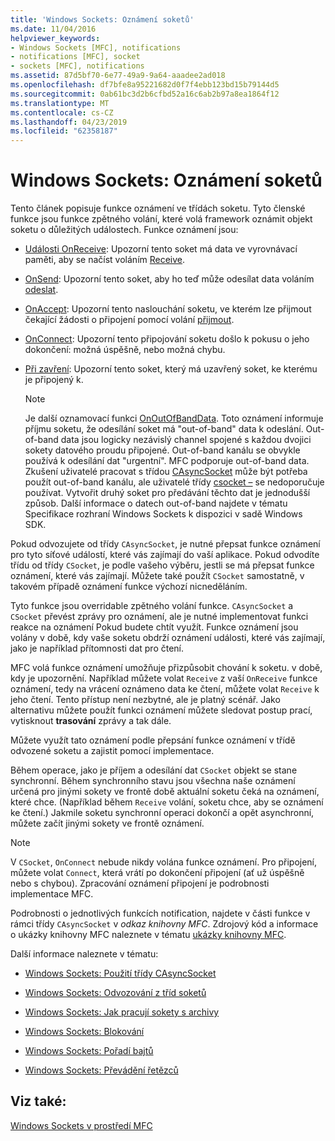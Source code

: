 ```yaml
---
title: 'Windows Sockets: Oznámení soketů'
ms.date: 11/04/2016
helpviewer_keywords:
- Windows Sockets [MFC], notifications
- notifications [MFC], socket
- sockets [MFC], notifications
ms.assetid: 87d5bf70-6e77-49a9-9a64-aaadee2ad018
ms.openlocfilehash: df7bfe8a95221682d0f7f4ebb123bd15b79144d5
ms.sourcegitcommit: 0ab61bc3d2b6cfbd52a16c6ab2b97a8ea1864f12
ms.translationtype: MT
ms.contentlocale: cs-CZ
ms.lasthandoff: 04/23/2019
ms.locfileid: "62358187"
---
```

# <a name="windows-sockets-socket-notifications"></a>Windows Sockets: Oznámení soketů

Tento článek popisuje funkce oznámení ve třídách soketu. Tyto členské funkce jsou funkce zpětného volání, které volá framework oznámit objekt soketu o důležitých událostech. Funkce oznámení jsou:

- [Události OnReceive](../mfc/reference/casyncsocket-class.md#onreceive): Upozorní tento soket má data ve vyrovnávací paměti, aby se načíst voláním [Receive](../mfc/reference/casyncsocket-class.md#receive).

- [OnSend](../mfc/reference/casyncsocket-class.md#onsend): Upozorní tento soket, aby ho teď může odesílat data voláním [odeslat](../mfc/reference/casyncsocket-class.md#send).

- [OnAccept](../mfc/reference/casyncsocket-class.md#onaccept): Upozorní tento naslouchání soketu, ve kterém lze přijmout čekající žádosti o připojení pomocí volání [přijmout](../mfc/reference/casyncsocket-class.md#accept).

- [OnConnect](../mfc/reference/casyncsocket-class.md#onconnect): Upozorní tento připojování soketu došlo k pokusu o jeho dokončení: možná úspěšně, nebo možná chybu.

- [Při zavření](../mfc/reference/casyncsocket-class.md#onclose): Upozorní tento soket, který má uzavřený soket, ke kterému je připojený k.

    > [!NOTE]
    >  Je další oznamovací funkci [OnOutOfBandData](../mfc/reference/casyncsocket-class.md#onoutofbanddata). Toto oznámení informuje příjmu soketu, že odesílání soket má "out-of-band" data k odeslání. Out-of-band data jsou logicky nezávislý channel spojené s každou dvojici sokety datového proudu připojené. Out-of-band kanálu se obvykle používá k odesílání dat "urgentní". MFC podporuje out-of-band data. Zkušení uživatelé pracovat s třídou [CAsyncSocket](../mfc/reference/casyncsocket-class.md) může být potřeba použít out-of-band kanálu, ale uživatelé třídy [csocket –](../mfc/reference/csocket-class.md) se nedoporučuje používat. Vytvořit druhý soket pro předávání těchto dat je jednodušší způsob. Další informace o datech out-of-band najdete v tématu Specifikace rozhraní Windows Sockets k dispozici v sadě Windows SDK.

Pokud odvozujete od třídy `CAsyncSocket`, je nutné přepsat funkce oznámení pro tyto síťové událostí, které vás zajímají do vaší aplikace. Pokud odvodíte třídu od třídy `CSocket`, je podle vašeho výběru, jestli se má přepsat funkce oznámení, které vás zajímají. Můžete také použít `CSocket` samostatně, v takovém případě oznámení funkce výchozí nicneděláním.

Tyto funkce jsou overridable zpětného volání funkce. `CAsyncSocket` a `CSocket` převést zprávy pro oznámení, ale je nutné implementovat funkci reakce na oznámení Pokud budete chtít využít. Funkce oznámení jsou volány v době, kdy vaše soketu obdrží oznámení události, které vás zajímají, jako je například přítomnosti dat pro čtení.

MFC volá funkce oznámení umožňuje přizpůsobit chování k soketu. v době, kdy je upozornění. Například můžete volat `Receive` z vaší `OnReceive` funkce oznámení, tedy na vrácení oznámeno data ke čtení, můžete volat `Receive` k jeho čtení. Tento přístup není nezbytné, ale je platný scénář. Jako alternativu můžete použít funkci oznámení můžete sledovat postup prací, vytisknout **trasování** zprávy a tak dále.

Můžete využít tato oznámení podle přepsání funkce oznámení v třídě odvozené soketu a zajistit pomocí implementace.

Během operace, jako je příjem a odesílání dat `CSocket` objekt se stane synchronní. Během synchronního stavu jsou všechna naše oznámení určená pro jinými sokety ve frontě době aktuální soketu čeká na oznámení, které chce. (Například během `Receive` volání, soketu chce, aby se oznámení ke čtení.) Jakmile soketu synchronní operaci dokončí a opět asynchronní, můžete začít jinými sokety ve frontě oznámení.

> [!NOTE]
>  V `CSocket`, `OnConnect` nebude nikdy volána funkce oznámení. Pro připojení, můžete volat `Connect`, která vrátí po dokončení připojení (ať už úspěšně nebo s chybou). Zpracování oznámení připojení je podrobnosti implementace MFC.

Podrobnosti o jednotlivých funkcích notification, najdete v části funkce v rámci třídy `CAsyncSocket` v *odkaz knihovny MFC*. Zdrojový kód a informace o ukázky knihovny MFC naleznete v tématu [ukázky knihovny MFC](../overview/visual-cpp-samples.md).

Další informace naleznete v tématu:

- [Windows Sockets: Použití třídy CAsyncSocket](../mfc/windows-sockets-using-class-casyncsocket.md)

- [Windows Sockets: Odvozování z tříd soketů](../mfc/windows-sockets-deriving-from-socket-classes.md)

- [Windows Sockets: Jak pracují sokety s archivy](../mfc/windows-sockets-how-sockets-with-archives-work.md)

- [Windows Sockets: Blokování](../mfc/windows-sockets-blocking.md)

- [Windows Sockets: Pořadí bajtů](../mfc/windows-sockets-byte-ordering.md)

- [Windows Sockets: Převádění řetězců](../mfc/windows-sockets-converting-strings.md)

## <a name="see-also"></a>Viz také:

[Windows Sockets v prostředí MFC](../mfc/windows-sockets-in-mfc.md)
